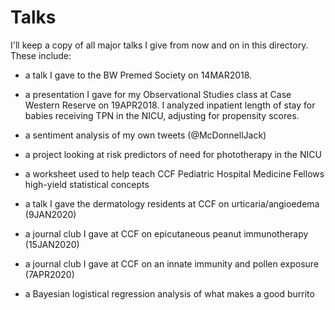 # Talks

I'll keep a copy of all major talks I give from now and on in this directory. These include:

- a talk I gave to the BW Premed Society on 14MAR2018.  

- a presentation I gave for my Observational Studies class at Case Western Reserve on 19APR2018.  I analyzed inpatient length of stay for babies receiving TPN in the NICU, adjusting for propensity scores. 

- a sentiment analysis of my own tweets (@McDonnellJack)

- a project looking at risk predictors of need for phototherapy in the NICU

- a worksheet used to help teach CCF Pediatric Hospital Medicine Fellows high-yield statistical concepts

- a talk I gave the dermatology residents at CCF on urticaria/angioedema (9JAN2020)

- a journal club I gave at CCF on epicutaneous peanut immunotherapy (15JAN2020)

- a journal club I gave at CCF on an innate immunity and pollen exposure (7APR2020)

- a Bayesian logistical regression analysis of what makes a good burrito
